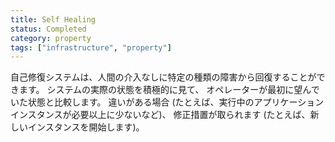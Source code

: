 ```yaml
---
title: Self Healing
status: Completed
category: property
tags: ["infrastructure", "property"]
---
```


自己修復システムは、人間の介入なしに特定の種類の障害から回復することができます。
システムの実際の状態を積極的に見て、
オペレーターが最初に望んでいた状態と比較します。
違いがある場合 (たとえば、実行中のアプリケーション インスタンスが必要以上に少ないなど)、
修正措置が取られます (たとえば、新しいインスタンスを開始します)。
